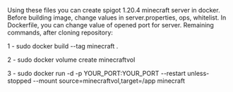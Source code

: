 Using these files you can create spigot 1.20.4 minecraft server in docker.
Before building image, change values in server.properties, ops, whitelist.
In Dockerfile, you can change value of opened port for server.
Remaining commands, after cloning repository:

1 - sudo docker build --tag minecraft . 


2 - sudo docker volume create minecraftvol


3 - sudo docker run -d -p YOUR_PORT:YOUR_PORT --restart unless-stopped --mount source=minecraftvol,target=/app minecraft
